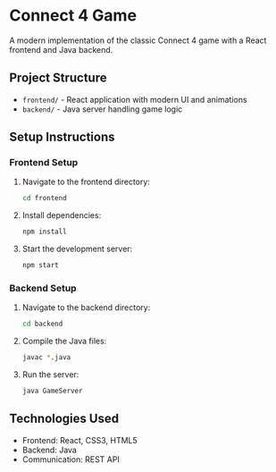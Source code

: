 # Connect 4 Game

A modern implementation of the classic Connect 4 game with a React frontend and Java backend.

## Project Structure
- `frontend/` - React application with modern UI and animations
- `backend/` - Java server handling game logic

## Setup Instructions

### Frontend Setup
1. Navigate to the frontend directory:
   ```bash
   cd frontend
   ```
2. Install dependencies:
   ```bash
   npm install
   ```
3. Start the development server:
   ```bash
   npm start
   ```

### Backend Setup
1. Navigate to the backend directory:
   ```bash
   cd backend
   ```
2. Compile the Java files:
   ```bash
   javac *.java
   ```
3. Run the server:
   ```bash
   java GameServer
   ```

## Technologies Used
- Frontend: React, CSS3, HTML5
- Backend: Java
- Communication: REST API 